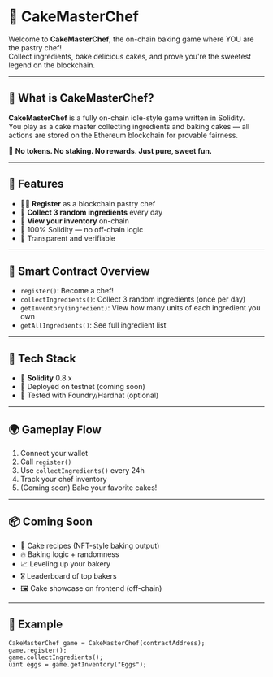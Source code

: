 # 🎂 CakeMasterChef       
        
Welcome to **CakeMasterChef**, the on-chain baking game where YOU are the pastry chef!         
Collect ingredients, bake delicious cakes, and prove you're the sweetest legend on the blockchain.       
      
---      
        
## 🍰 What is CakeMasterChef?     
    
**CakeMasterChef** is a fully on-chain idle-style game written in Solidity.       
You play as a cake master collecting ingredients and baking cakes — all actions are stored on the Ethereum blockchain for provable fairness. 
     
🧁 **No tokens. No staking. No rewards. Just pure, sweet fun.**    
  
---  
     
## 🚀 Features   
    
- 🧑‍🍳 **Register** as a blockchain pastry chef     
- 🛒 **Collect 3 random ingredients** every day   
- 🧺 **View your inventory** on-chain      
- 🔐 100% Solidity — no off-chain logic   
- 📜 Transparent and verifiable    
   
--- 
       
## 🧱 Smart Contract Overview 
 
- `register()`: Become a chef!     
- `collectIngredients()`: Collect 3 random ingredients (once per day)   
- `getInventory(ingredient)`: View how many units of each ingredient you own  
- `getAllIngredients()`: See full ingredient list

---

## 🔧 Tech Stack

- 🧠 **Solidity** 0.8.x  
- 📄 Deployed on testnet (coming soon)  
- 🧪 Tested with Foundry/Hardhat (optional)

---

## 🌍 Gameplay Flow

1. Connect your wallet  
2. Call `register()`  
3. Use `collectIngredients()` every 24h  
4. Track your chef inventory  
5. (Coming soon) Bake your favorite cakes!

---

## 📦 Coming Soon

- 🍓 Cake recipes (NFT-style baking output)  
- 🔥 Baking logic + randomness  
- 📈 Leveling up your bakery  
- 🎖️ Leaderboard of top bakers  
- 🖼️ Cake showcase on frontend (off-chain)

---

## 🤖 Example

```solidity
CakeMasterChef game = CakeMasterChef(contractAddress);
game.register();
game.collectIngredients();
uint eggs = game.getInventory("Eggs");
